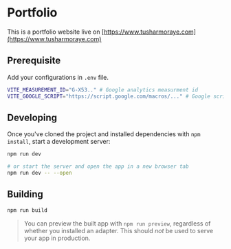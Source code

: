 # Portfolio

This is a portfolio website live on [https://www.tusharmoraye.com](https://www.tusharmoraye.com)

## Prerequisite

Add your configurations in `.env` file.

```bash
VITE_MEASUREMENT_ID="G-X53.." # Google analytics measurment id
VITE_GOOGLE_SCRIPT="https://script.google.com/macros/..." # Google script url for contact form submit
```

## Developing

Once you've cloned the project and installed dependencies with `npm install`, start a development server:

```bash
npm run dev

# or start the server and open the app in a new browser tab
npm run dev -- --open
```

## Building

```bash
npm run build
```

> You can preview the built app with `npm run preview`, regardless of whether you installed an adapter. This should _not_ be used to serve your app in production.
